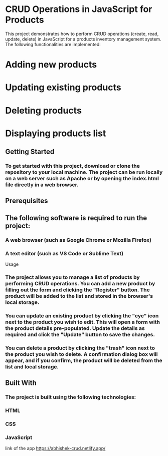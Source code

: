 # CRUD Operations in JavaScript for Products
This project demonstrates how to perform CRUD operations (create, read, update, delete) in JavaScript for a products inventory management system. The following functionalities are implemented:

# Adding new products
# Updating existing products
# Deleting products
# Displaying products list
## Getting Started
### To get started with this project, download or clone the repository to your local machine. The project can be run locally on a web server such as Apache or by opening the index.html file directly in a web browser.

## Prerequisites
## The following software is required to run the project:

### A web browser (such as Google Chrome or Mozilla Firefox)
### A text editor (such as VS Code or Sublime Text)
Usage
### The project allows you to manage a list of products by performing CRUD operations. You can add a new product by filling out the form and clicking the "Register" button. The product will be added to the list and stored in the browser's local storage.

### You can update an existing product by clicking the "eye" icon next to the product you wish to edit. This will open a form with the product details pre-populated. Update the details as required and click the "Update" button to save the changes.

### You can delete a product by clicking the "trash" icon next to the product you wish to delete. A confirmation dialog box will appear, and if you confirm, the product will be deleted from the list and local storage.

## Built With
### The project is built using the following technologies:

### HTML
### CSS
### JavaScript



link of the app https://abhishek-crud.netlify.app/
